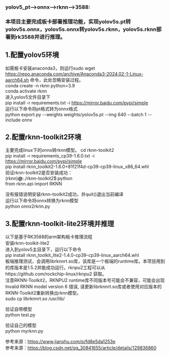 ### yolov5_pt-->onnx-->rknn-->3588:
### 本项目主要完成板卡部署推理功能，实现yolov5s.pt转yolov5s.onnx，yolov5s.onnx转yolov5s.rknn，yolov5s.rknn部署到rk3588并进行推理。
## 1.配置yolov5环境
如需板卡安装anaconda3，则运行sudo wget https://repo.anaconda.com/archive/Anaconda3-2024.02-1-Linux-aarch64.sh 命令，此处忽略安装过程。<br>
conda create -n rknn python=3.9 <br>
conda activate rknn <br>
进入yolov5文件目录下 <br>
pip install -r requirements.txt -i https://mirror.baidu.com/pypi/simple <br>
运行以下命令将pt格式转为onnx格式 <br>
python export.py --weights weights/yolov5s.pt --img 640 --batch 1 --include onnx <br>

## 2.配置rknn-toolkit2环境
主要完成linux下的onnx转rknn模型。
cd rknn-toolkit2<br>
pip install -r requirements_cp39-1.6.0.txt -i https://mirror.baidu.com/pypi/simple<br>
pip install rknn_toolkit2-1.6.0+81f21f4d-cp39-cp39-linux_x86_64.whl<br>
验证rknn-toolkit2是否安装成功：<br>
(rknn)**@**:./rknn-toolkit2$:python<br>
from rknn.api import RKNN<br>

没有报错说明安装rknn-toolkit2成功，并quit()退出当前编译<br>
运行以下命令将onnx转换为rknn模型 <br>
python onnx2rknn.py<br>

## 3.配置rknn-toolkit-lite2环境并推理
以下是基于RK3588的arm架构板卡推理流程<br>
安装rknn-toolkit-lite2<br>
进入到yolov5主目录下，运行以下命令<br>
pip install rknn_toolkit_lite2-1.4.0-cp39-cp39-linux_aarch64.whl<br>
板端推理测试，会调用librknnrt.so库，该库是一个板端的runtime库。本项目用到的库版本是1.5.2并能成功运行。rknpu2工程可以从https://github.com/rockchip-linux/rknpu2 获取。<br>
注意RKNN-Toolkit2，RKNPU2 runtime库不同版本号可能会不兼容，可能会出现 Invalid RKNN model verslon 6 错误, 请更新librknnrt.so库或者使用对应版本的RKNN-Toolkit2重新转换出rknn模型。<br>
sudo cp librknnrt.so /usr/lib/<br>

验证自带模型<br>
python test.py<br>

验证自己的模型<br>
python myrknn.py<br>

参考来源：https://www.jianshu.com/p/fd8e5da1253e<br>
参考来源：https://blog.csdn.net/qq_30841655/article/details/129836860<br>


